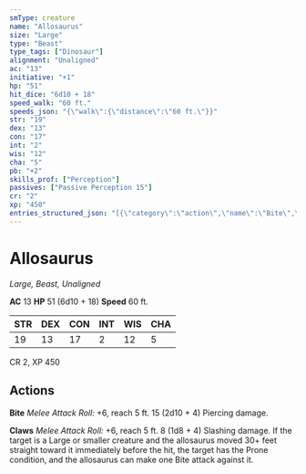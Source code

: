 ```yaml
---
smType: creature
name: "Allosaurus"
size: "Large"
type: "Beast"
type_tags: ["Dinosaur"]
alignment: "Unaligned"
ac: "13"
initiative: "+1"
hp: "51"
hit_dice: "6d10 + 18"
speed_walk: "60 ft."
speeds_json: "{\"walk\":{\"distance\":\"60 ft.\"}}"
str: "19"
dex: "13"
con: "17"
int: "2"
wis: "12"
cha: "5"
pb: "+2"
skills_prof: ["Perception"]
passives: ["Passive Perception 15"]
cr: "2"
xp: "450"
entries_structured_json: "[{\"category\":\"action\",\"name\":\"Bite\",\"text\":\"*Melee Attack Roll:* +6, reach 5 ft. 15 (2d10 + 4) Piercing damage.\",\"kind\":\"Melee Attack Roll\",\"to_hit\":\"+6\",\"range\":\"5 ft\",\"damage\":\"15 (2d10 + 4) Piercing\"},{\"category\":\"action\",\"name\":\"Claws\",\"text\":\"*Melee Attack Roll:* +6, reach 5 ft. 8 (1d8 + 4) Slashing damage. If the target is a Large or smaller creature and the allosaurus moved 30+ feet straight toward it immediately before the hit, the target has the Prone condition, and the allosaurus can make one Bite attack against it.\",\"kind\":\"Melee Attack Roll\",\"to_hit\":\"+6\",\"range\":\"5 ft\",\"damage\":\"8 (1d8 + 4) Slashing\"}]"
---
```


# Allosaurus
*Large, Beast, Unaligned*

**AC** 13
**HP** 51 (6d10 + 18)
**Speed** 60 ft.

| STR | DEX | CON | INT | WIS | CHA |
| --- | --- | --- | --- | --- | --- |
| 19 | 13 | 17 | 2 | 12 | 5 |

CR 2, XP 450

## Actions

**Bite**
*Melee Attack Roll:* +6, reach 5 ft. 15 (2d10 + 4) Piercing damage.

**Claws**
*Melee Attack Roll:* +6, reach 5 ft. 8 (1d8 + 4) Slashing damage. If the target is a Large or smaller creature and the allosaurus moved 30+ feet straight toward it immediately before the hit, the target has the Prone condition, and the allosaurus can make one Bite attack against it.
